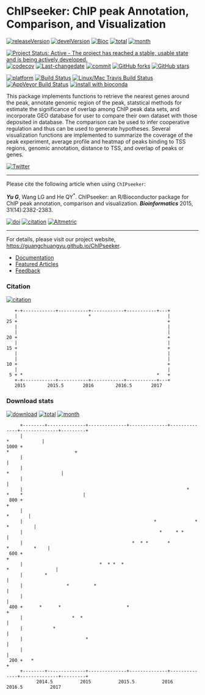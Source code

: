 ChIPseeker: ChIP peak Annotation, Comparison, and Visualization
===============================================================

[![releaseVersion](https://img.shields.io/badge/release%20version-1.10.3-green.svg?style=flat)](https://bioconductor.org/packages/ChIPseeker) [![develVersion](https://img.shields.io/badge/devel%20version-1.11.2-green.svg?style=flat)](https://github.com/ChIPseeker) [![Bioc](http://www.bioconductor.org/shields/years-in-bioc/ChIPseeker.svg)](https://www.bioconductor.org/packages/devel/bioc/html/ChIPseeker.html#since) [![total](https://img.shields.io/badge/downloads-12836/total-blue.svg?style=flat)](https://bioconductor.org/packages/stats/bioc/ChIPseeker) [![month](https://img.shields.io/badge/downloads-384/month-blue.svg?style=flat)](https://bioconductor.org/packages/stats/bioc/ChIPseeker)

[![Project Status: Active - The project has reached a stable, usable state and is being actively developed.](http://www.repostatus.org/badges/latest/active.svg)](http://www.repostatus.org/#active) [![codecov](https://codecov.io/gh/GuangchuangYu/ChIPseeker/branch/master/graph/badge.svg)](https://codecov.io/gh/GuangchuangYu/ChIPseeker/) [![Last-changedate](https://img.shields.io/badge/last%20change-2017--03--08-green.svg)](https://github.com/GuangchuangYu/ChIPseeker/commits/master) [![commit](http://www.bioconductor.org/shields/commits/bioc/ChIPseeker.svg)](https://www.bioconductor.org/packages/devel/bioc/html/ChIPseeker.html#svn_source) [![GitHub forks](https://img.shields.io/github/forks/GuangchuangYu/ChIPseeker.svg)](https://github.com/GuangchuangYu/ChIPseeker/network) [![GitHub stars](https://img.shields.io/github/stars/GuangchuangYu/ChIPseeker.svg)](https://github.com/GuangchuangYu/ChIPseeker/stargazers)

[![platform](http://www.bioconductor.org/shields/availability/devel/ChIPseeker.svg)](https://www.bioconductor.org/packages/devel/bioc/html/ChIPseeker.html#archives) [![Build Status](http://www.bioconductor.org/shields/build/devel/bioc/ChIPseeker.svg)](https://bioconductor.org/checkResults/devel/bioc-LATEST/ChIPseeker/) [![Linux/Mac Travis Build Status](https://img.shields.io/travis/GuangchuangYu/ChIPseeker/master.svg?label=Mac%20OSX%20%26%20Linux)](https://travis-ci.org/GuangchuangYu/ChIPseeker) [![AppVeyor Build Status](https://img.shields.io/appveyor/ci/Guangchuangyu/ChIPseeker/master.svg?label=Windows)](https://ci.appveyor.com/project/GuangchuangYu/ChIPseeker) [![install with bioconda](https://img.shields.io/badge/install%20with-bioconda-green.svg?style=flat)](http://bioconda.github.io/recipes/bioconductor-chipseeker/README.html)

This package implements functions to retrieve the nearest genes around the peak, annotate genomic region of the peak, statstical methods for estimate the significance of overlap among ChIP peak data sets, and incorporate GEO database for user to compare their own dataset with those deposited in database. The comparison can be used to infer cooperative regulation and thus can be used to generate hypotheses. Several visualization functions are implemented to summarize the coverage of the peak experiment, average profile and heatmap of peaks binding to TSS regions, genomic annotation, distance to TSS, and overlap of peaks or genes.

[![Twitter](https://img.shields.io/twitter/url/https/github.com/GuangchuangYu/ChIPseeker.svg?style=social)](https://twitter.com/intent/tweet?hashtags=ChIPseeker&url=http://bioinformatics.oxfordjournals.org/content/31/14/2382&screen_name=guangchuangyu)

------------------------------------------------------------------------

Please cite the following article when using `ChIPseeker`:

***Yu G***, Wang LG and He QY<sup>\*</sup>. ChIPseeker: an R/Bioconductor package for ChIP peak annotation, comparison and visualization. ***Bioinformatics*** 2015, 31(14):2382-2383.

[![doi](https://img.shields.io/badge/doi-10.1093/bioinformatics/btv145-green.svg?style=flat)](http://dx.doi.org/10.1093/bioinformatics/btv145) [![citation](https://img.shields.io/badge/cited%20by-38-green.svg?style=flat)](https://scholar.google.com.hk/scholar?oi=bibs&hl=en&cites=12053363057899219488) [![Altmetric](https://img.shields.io/badge/Altmetric-32-green.svg?style=flat)](https://www.altmetric.com/details/3781087)

------------------------------------------------------------------------

For details, please visit our project website, <https://guangchuangyu.github.io/ChIPseeker>.

-   [Documentation](https://guangchuangyu.github.io/ChIPseeker/documentation/)
-   [Featured Articles](https://guangchuangyu.github.io/ChIPseeker/featuredArticles/)
-   [Feedback](https://guangchuangyu.github.io/ChIPseeker/#feedback)

### Citation

[![citation](https://img.shields.io/badge/cited%20by-38-green.svg?style=flat)](https://scholar.google.com.hk/scholar?oi=bibs&hl=en&cites=12053363057899219488)

       +-+------------+-----------+------------+-----------+---+
       |                          *                            |
    25 +                                                       +
       |                                                       |
       |                                                       |
    20 +                                                       +
       |                                                       |
    15 +                                                       +
       |                                                       |
       |                                                       |
    10 +                                                       +
       |                                                       |
     5 + *                                                 *   +
       +-+------------+-----------+------------+-----------+---+
       2015        2015.5       2016        2016.5       2017   

### Download stats

[![download](http://www.bioconductor.org/shields/downloads/ChIPseeker.svg)](https://bioconductor.org/packages/stats/bioc/ChIPseeker/) [![total](https://img.shields.io/badge/downloads-12836/total-blue.svg?style=flat)](https://bioconductor.org/packages/stats/bioc/ChIPseeker) [![month](https://img.shields.io/badge/downloads-384/month-blue.svg?style=flat)](https://bioconductor.org/packages/stats/bioc/ChIPseeker)

         +--------+--------------+--------------+--------------+--------------+--------------+---------+
         |                                                                                *            |
    1000 +                                                                    *                        +
         |                                                                                             |
         |                                                                         *                   |
         |                                                                                             |
         |                                                            *    *    *                      |
     800 +                                                                                             +
         |                                                                                     *       |
         |                                                *              *                   *         |
         |                                                  *     * *                                  |
         |                                        *  * *       *                        *         *    |
     600 +                                                                                             +
         |                            *  * *  *                                      *                 |
         |        *                                                                                    |
         |                *         *                                                                  |
         |                                                                                             |
     400 +      *      *                        *                                                      +
         |                  *  *                                                                       |
         |           *                                                                                 |
         |                       *                                                                     |
         |                                                                                             |
     200 +   *                                                                                         +
         +--------+--------------+--------------+--------------+--------------+--------------+---------+
               2014.5          2015          2015.5          2016          2016.5          2017
